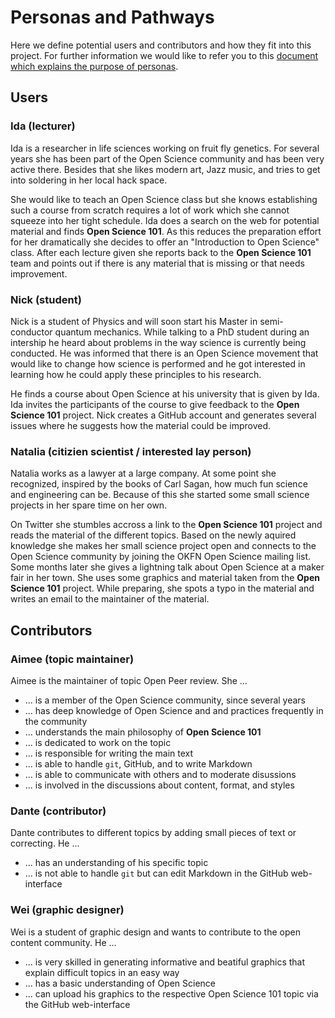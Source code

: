 # Personas and Pathways

Here we define potential users and contributors and how they fit
into this project. For further information we would like to refer you to
this [document which explains the purpose of
personas](https://mozillascience.github.io/working-open-workshop/personas_pathways/).

## Users

### Ida (lecturer)

Ida is a researcher in life sciences working on fruit fly
genetics. For several years she has been part of the Open Science
community and has been very active there. Besides that she likes modern art,
Jazz music, and tries to get into soldering in her local hack space.

She would like to teach an Open Science class but she knows
establishing such a course from scratch requires a lot of work which
she cannot squeeze into her tight schedule. Ida does a search on the web for
potential material and finds **Open Science 101**. As this reduces the
preparation effort for her dramatically she decides to offer an
"Introduction to Open Science" class. After each lecture given she reports
back to the **Open Science 101** team and points out if there is any material 
that is missing or that needs improvement.

### Nick (student)

Nick is a student of Physics and will soon start his Master in
semi-conductor quantum mechanics. While talking to a PhD student during
an intership he heard about problems in the way science is
currently being conducted. He was informed that there is an Open Science movement that
would like to change how science is performed and he got interested in
learning how he could apply these principles to his research.

He finds a course about Open Science at his university that is given by
Ida. Ida invites the participants of the course to give feedback to
the **Open Science 101** project. Nick creates a GitHub account and
generates several issues where he suggests how the material could be
improved.

### Natalia (citizien scientist / interested lay person)

Natalia works as a lawyer at a large company. At some point she
recognized, inspired by the books of Carl Sagan, how much fun
science and engineering can be. Because of this she started some small
science projects in her spare time on her own. 

On Twitter she stumbles accross a link to the **Open Science 101** project
and reads the material of the different topics. Based on the newly
aquired knowledge she makes her small science project open and connects to the
Open Science community by joining the OKFN Open Science mailing
list. Some months later she gives a lightning talk about Open Science
at a maker fair in her town. She uses some graphics and material taken
from the **Open Science 101** project. While preparing, she spots a typo in
the material and writes an email to the maintainer of the material.

## Contributors

### Aimee (topic maintainer)

Aimee is the maintainer of topic Open Peer review. She ...

- ... is a member of the Open Science community, since several years
- ... has deep knowledge of Open Science and and practices frequently in the community
- ... understands the main philosophy of **Open Science 101**
- ... is dedicated to work on the topic
- ... is responsible for writing the main text
- ... is able to handle `git`, GitHub, and to write Markdown
- ... is able to communicate with others and to moderate disussions
- ... is involved in the discussions about content, format, and styles

### Dante (contributor)

Dante contributes to different topics by adding small pieces of text
or correcting. He ...

- ... has an understanding of his specific topic
- ... is not able to handle `git` but can edit Markdown in the GitHub web-interface

### Wei (graphic designer)

Wei is a student of graphic design and wants to contribute to the open
content community. He ...

- ... is very skilled in generating informative and beatiful graphics
  that explain difficult topics in an easy way
- ... has a basic understanding of Open Science
- ... can upload his graphics to the respective Open Science 101 topic via the GitHub web-interface

